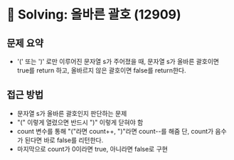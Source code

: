 # 📝 Solving: 올바른 괄호 (12909)

## 문제 요약

- '(' 또는 ')' 로만 이루어진 문자열 s가 주어졌을 때, 문자열 s가 올바른 괄호이면 true를 return 하고, 올바르지 않은 괄호이면 false를 return한다.

## 접근 방법

- 문자열 s가 올바른 괄호인지 판단하는 문제
- "(" 이렇게 열렸으면 반드시 ")" 이렇게 닫혀야 함
- count 변수를 통해 "("라면 count++, ")"라면 count--를 해줌 단, count가 음수가 된다면 바로 false를 리턴한다.
- 마지막으로 count가 0이라면 true, 아니라면 false로 구현
